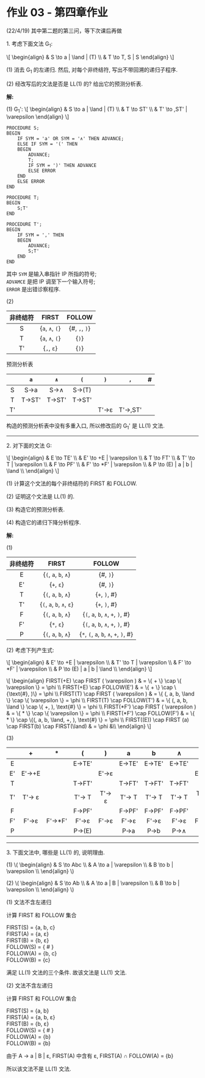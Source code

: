 # 作业 03 - 第四章作业

(22/4/19) 其中第二题的第三问，等下次课后再做

1\. 考虑下面文法 G<sub>1</sub>:

\\[
\\begin{align}
& S \\to a \| \\land \| (T) \\\\
& T \\to T, S \| S
\\end{align}
\\]

(1) 消去 G<sub>1</sub> 的左递归. 然后, 对每个非终结符, 写出不带回溯的递归子程序.

(2) 经改写后的文法是否是 LL(1) 的? 给出它的预测分析表.

**解:**

(1) G<sub>1</sub>':
\\[
\\begin{align}
& S \\to a \| \\land \| (T) \\\\
& T \\to ST' \\\\
& T' \\to ,ST'  \| \\varepsilon 
\\end{align}
\\]


```none
PROCEDURE S;
BEGIN 
    IF SYM = 'a' OR SYM = '∧' THEN ADVANCE; 
    ELSE IF SYM = '(' THEN 
    BEGIN
        ADVANCE; 
        T;
        IF SYM = ')' THEN ADVANCE
        ELSE ERROR
    END
    ELSE ERROR
END

PROCEDURE T;
BEGIN
    S;T'
END

PROCEDURE T';
BEGIN
    IF SYM = ',' THEN
    BEGIN
        ADVANCE;
        S;T'
    END
END
```

其中 `SYM` 是输入串指针 IP 所指的符号; \
`ADVAMCE` 是把 IP 调至下一个输入符号; \
`ERROR` 是出错诊察程序.

(2)

| 非终结符 | FIRST | FOLLOW |
| :---: | :---: | :---: |
| S  | {`a`, `∧`, `(`} | {#, `,`, `)`} |
| T  | {`a`, `∧`, `(`} | {`)`} |
| T' | {`,`, `ε`} | {`)`} |


预测分析表

| | `a` | `∧` | `(` | `)` | `,` | # |
|:---:|:---:| :---:|:---:| :---:|:---:| :---:|
|S |S→a|S→∧|S→(T)| | | | |
|T |T→ST'|T→ST'|T→ST'| | | | |
|T'| | | |T'→ε|T'→,ST'| |

构造的预测分析表中没有多重入口, 所以修改后的 G<sub>1</sub>' 是 LL(1) 文法.

---

2\. 对下面的文法 G:

\\[
\\begin{align}
& E \\to TE' \\\\
& E' \\to +E \| \\varepsilon \\\\
& T \\to FT' \\\\
& T' \\to T \| \\varepsilon \\\\
& F \\to PF' \\\\
& F' \\to *F' \| \\varepsilon \\\\
& P \\to (E) \| a \| b \| \\land \\\\
\\end{align}
\\]

(1) 计算这个文法的每个非终结符的 FIRST 和 FOLLOW.

(2) 证明这个文法是 LL(1) 的.

(3) 构造它的预测分析表. 

(4) 构造它的递归下降分析程序.

**解:**

(1) 

| 非终结符 | FIRST | FOLLOW |
|:---:|:---:|:---:|
| E  | {`(`, `a`, `b`, `∧`}     | {#, `)`} |
| E' | {`+`, `ε`}                 | {#, `)`} |
| T  | {`(`, `a`, `b`, `∧`}     | {`+`, `)`, #} |
| T' | {`(`, `a`, `b`, `∧`, `ε`} | {`+`, `)`, #} |
| F  | {`(`, `a`, `b`, `∧`}     | {`(`, `a`, `b`, `∧`, `+`, `)`, #} |
| F' | {`*`, `ε`}                 | {`(`, `a`, `b`, `∧`, `+`, `)`, #} |
| P  | {`(`, `a`, `b`, `∧`}     | {`*`, `(`, `a`, `b`, `∧`, `+`, `)`, #} |

(2) 考虑下列产生式:

\\[
\\begin{align}
& E' \\to +E \| \\varepsilon \\\\
& T' \\to T \| \\varepsilon \\\\
& F' \\to *F' \| \\varepsilon \\\\
& P \\to (E) \| a \| b \| \\land \\\\
\\end{align}
\\]

\\[
\\begin{align}
FIRST(+E)   \\cap FIRST ( \\varepsilon ) & = \\{ + \\} \\cap  \\{ \\varepsilon \\}                     = \\phi \\\\
FIRST(+E)   \\cap FOLLOW(E')             & = \\{ + \\} \\cap  \\{\\text{\#}, )\\}                      = \\phi \\\\
FIRST(T)    \\cap FIRST ( \\varepsilon ) & = \\{ (, a, b, \\land \\} \\cap \\{ \\varepsilon \\}        = \\phi \\\\
FIRST(T)    \\cap FOLLOW(T')             & = \\{ (, a, b, \\land \\} \\cap \\{ +, ), \\text{\#} \\}    = \\phi \\\\
FIRST(\*F') \\cap FIRST ( \\varepsilon ) & = \\{ \* \\} \\cap \\{  \\varepsilon \\}                    = \\phi \\\\
FIRST(\*F') \\cap FOLLOW(F')             & = \\{ \* \\} \\cap \\{(, a, b, \\land, +, ), \\text{\#} \\} = \\phi \\\\
FIRST((E))  \\cap FIRST (a) \\cap FIRST(b) \\cap FIRST(\\land) & = \\phi &\\\\
\\end{align}
\\]

(3)

|  | + | * | ( | ) | a | b | ∧ | # |
|:---:| :---: | :---: | :---: | :---: | :---: | :---: | :---: | :---: |
| E  |  | | E→TE' | | E→TE' |E→TE' |E→TE' | | 
| E' | E'→+E | || E'→ε | ||| E'→ε |
| T  | ||T→FT'| | T→FT'|T→FT'|T→FT'||
| T' | T'→ ε| | T'→ T| T'→ ε|T'→ T|T'→ T|T'→ T| T'→ ε|
| F  | | |  F→PF' ||F→PF' |F→PF' |F→PF' |
| F' | F'→ε| F'→*F'|F'→ε|F'→ε|F'→ε|F'→ε|F'→ε|F'→ε|
| P  | ||P→(E) | | P→a | P→b |P→∧ ||

---

3\. 下面文法中, 哪些是 LL(1) 的, 说明理由.

(1) \\(
\\begin{align}
& S \\to Abc \\\\
& A \\to a \| \\varepsilon \\\\
& B \\to b \| \\varepsilon \\\\
\\end{align}
\\)


(2) \\(
\\begin{align}
& S \\to Ab \\\\
& A \\to a \| B \| \\varepsilon \\\\
& B \\to b \| \\varepsilon \\\\
\\end{align}
\\)

(1) 文法不含左递归

计算 FIRST 和 FOLLOW 集合

FIRST(S) = {a, b, c} \
FIRST(A) = {a, ε} \
FIRST(B) = {b, ε} \
FOLLOW(S) = { \# } \
FOLLOW(A) = {b, c} \
FOLLOW(B) = {c}

满足 LL(1) 文法的三个条件.
故该文法是 LL(1) 文法.

(2) 文法不含左递归

计算 FIRST 和 FOLLOW 集合

FIRST(S) = {a, b} \
FIRST(A) = {a, b, ε} \
FIRST(B) = {b, ε} \
FOLLOW(S) = { \# } \
FOLLOW(A) = {b} \
FOLLOW(B) = {b}

由于 A → a | B | ε, FIRST(A) 中含有 ε, FIRST(A) ∩ FOLLOW(A) = {b}

所以该文法不是 LL(1) 文法.
